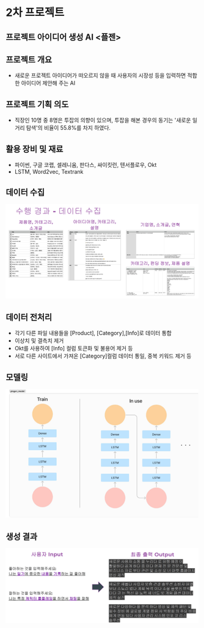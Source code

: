 # 2차 프로젝트

## 프로젝트 아이디어 생성 AI <플젠>

## 프로젝트 개요
- 새로운 프로젝트 아이디어가 떠오르지 않을 때 사용자의 시장성 등을 입력하면 적합한 아이디어 제안해 주는 AI

## 프로젝트 기획 의도
- 직장인 10명 중 8명은 투잡의 의향이 있으며, 투잡을 해본 경우의 동기는 '새로운 일거리 탐색'의 비율이 55.8%를 차지 하였다.

## 활용 장비 및 재료
- 파이썬, 구글 코랩, 셀레니움, 판다스, 싸이킷런, 텐서플로우, Okt
- LSTM, Word2vec, Textrank

## 데이터 수집
![alt text](데이터수집.png)

## 데이터 전처리
- 각기 다른 파일 내용들을 [Product], [Category],[Info]로 데이터 통합
- 이상치 및 결측치 제거
- Okt를 사용하여 [Info] 컬럼 토큰화 및 불용어 제거 등
- 서로 다른 사이트에서 가져온 [Category]컬럼 데이터 통일, 중복 키워드 제거 등

## 모델링
![alt text](모델링.png)

## 생성 결과
![alt text](생성결과.png)
